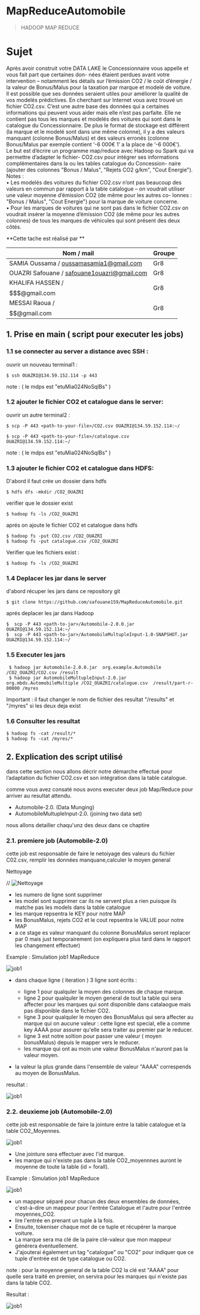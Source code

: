 # MapReduceAutomobile
>HADOOP MAP REDUCE


# Sujet 
Après avoir construit votre DATA LAKE le Concessionnaire vous appelle et vous fait part que certaines don- nées étaient perdues avant votre intervention – notamment les détails sur l’émission CO2 / le coût d’énergie / la valeur de Bonus/Malus pour la taxation par marque et modelé de voiture. <br />
Il est possible que ses données seraient utiles pour améliorer la qualité de vos modelés prédictives. En cherchant sur Internet vous avez trouvé un fichier CO2.csv. C’est une autre base des données qui a certaines informations qui peuvent vous aider mais elle n’est pas parfaite. Elle ne contient pas tous les marques et modelés des voitures qui sont dans le catalogue du Concessionnaire. De plus le format de stockage est différent (la marque et le modelé sont dans une même colonne), il y a des valeurs manquant (colonne Bonus/Malus) et des valeurs erronés (colonne Bonus/Malus par exemple contient ‘-6 000€ 1’ a la place de ‘-6 000€’). <br />
Le but est d’écrire un programme map/reduce avec Hadoop ou Spark qui va permettre d’adapter le fichier- CO2.csv pour intégrer ses informations complémentaires dans la ou les tables catalogue du Concession- naire (ajouter des colonnes "Bonus / Malus", "Rejets CO2 g/km", "Cout Energie").
Notes :<br />
• Les modelés des voitures du fichier CO2.csv n’ont pas beaucoup des valeurs en commun par rapport à la table catalogue – on voudrait utiliser une valeur moyenne d’émission CO2 (de même pour les autres co- lonnes : "Bonus / Malus", "Cout Energie") pour la marque de voiture concerne.<br />
• Pour les marques de voitures qui ne sont pas dans le fichier CO2.csv on voudrait insérer la moyenne d’émission CO2 (de même pour les autres colonnes) de tous les marques de véhicules qui sont présent des deux côtés.<br />


**Cette tache est réalisé par  **<br />

| **Nom / mail**                               |  **Groupe**        |
|----------------------------------------------|----------------------------|
| SAMIA Oussama / oussamasamia1@gmail.com      | Gr8                        |
| OUAZRI Safouane / safouane1ouazri@gmail.com  | Gr8                        |
| KHALIFA HASSEN / $$$$$$$@gmail.com           | Gr8                        |
| MESSAI Raoua / $$$$$$$$$$$$$$$$$$@gmail.com  | Gr8                        |



## 1. Prise en main ( script pour executer les jobs)

### 1.1 se connecter au server a distance avec SSH :

ouvrir un nouveau terminal1 :<br />

```shell
$ ssh OUAZRI@134.59.152.114 -p 443
```
note : ( le mdps est "etuMia024NoSqlBs" ) 


### 1.2 ajouter le fichier CO2  et catalogue dans le server:

ouvrir un autre terminal2 :
    
```shell
$ scp -P 443 <path-to-your-file>/CO2.csv OUAZRI@134.59.152.114:~/

$ scp -P 443 <path-to-your-file>/catalogue.csv OUAZRI@134.59.152.114:~/
```
note : ( le mdps est "etuMia024NoSqlBs" ) 


### 1.3 ajouter le fichier CO2  et catalogue dans HDFS:


D'abord il faut crée un dossier dans hdfs 

```shell
$ hdfs dfs -mkdir /CO2_OUAZRI
```
verifier que le dossier exist 

```shell
$ hadoop fs -ls /CO2_OUAZRI
```

aprés on ajoute le fichier CO2 et catalogue dans hdfs  

```shell
$ hadoop fs -put CO2.csv /CO2_OUAZRI
$ hadoop fs -put catalogue.csv /CO2_OUAZRI
```

Verifier que les fichiers exist : 

```shell
$ hadoop fs -ls /CO2_OUAZRI
```
### 1.4 Deplacer les jar dans le server 

d'abord récuper les jars dans ce repository git 


```shell
$ git clone https://github.com/safouane159/MapReduceAutomobile.git
```

aprés deplacer les jar dans Hadoop 

```shell
$  scp -P 443 <path-to-jar>/Automobile-2.0.0.jar  OUAZRI@134.59.152.114:~/
$  scp -P 443 <path-to-jar>/AutomobileMultupleInput-1.0-SNAPSHOT.jar OUAZRI@134.59.152.114:~/
```

### 1.5 Executer les jars


```shell
 $ hadoop jar Automobile-2.0.0.jar  org.example.Automobile /CO2_OUAZRI/CO2.csv /result
 $ hadoop jar AutomobileMultupleInput-2.0.jar  org.mbds.AutomobileMultiple /CO2_OUAZRI/catalogue.csv  /result/part-r-00000 /myres
```

Important : il faut changer le nom de fichier des resultat "/results" et "/myres" si les deux deja exist 

### 1.6 Consulter les resultat

```shell
$ hadoop fs -cat /result/*
$ hadoop fs -cat /myres/*
```



## 2. Explication des script utilisé

dans cette section nous allons décrir notre démarche effectué pour l’adaptation du fichier CO2.csv et son intégration dans la table catalogue.


comme vous avez consaté nous avons executer deux job Map/Reduce pour arriver au resultat attendu.

  - Automobile-2.0. (Data Munging)
  - AutomobileMultupleInput-2.0. (joining two data set)

nous allons detailler chaqu'unz des deux dans ce chaptire


### 2.1. premiere job (Automobile-2.0)

cette job est responsable de faire le netoiyage des valeurs du fichier C02.csv, remplir les données manquane,calculer le moyen general 


Nettoyage

// ![Nettoyage](/images/A22.jpeg)

- les numero de ligne sont supprimer 
- les model sont supprimer car ils ne servent plus a rien puisque ils matche pas les models dans la table catalogue 
- les marque repsentra le KEY pour notre MAP 
- les BonusMalus, rejets CO2 et le cout repsentra le VALUE pour notre MAP
- a ce stage es valeur manquant du colonne BonusMalus seront replacer par 0 mais just temporairement (on expliquera plus tard dans le rapport les changement effectuer)



Example : Simulation job1 MapReduce <br />

 ![job1](/images/A23.jpeg)

- dans chaque ligne ( iteration ) 3 ligne sont écrits : <br />
    -  ligne 1 pour qualquler la moyen des colonnes de chaque marque. <br />
    -  ligne 2 pour qualquler le moyen general de tout la table qui sera affecter pour les marques qui sont disponible dans catalaogue mais pas disponible dans le fichier CO2. <br />
    -  ligne 3 pour qualquler le moyen des BonusMalus qui sera affecter au marque qui on aucune valeur : cette ligne est special, elle a comme key AAAA pour assurer qu'elle sera traiter au premier par le reducer. <br />
    - ligne 3 est notre soltion pour passer une valeur ( moyen bonusMalus) depuis le mapper vers le reducer. <br />
    - les marque qui ont au moin une valeur BonusMalus n'auront pas la valeur moyen. <br />

- la valeur la plus grande dans l'ensemble de valeur "AAAA" correspends au moyen de BonusMalus. <br />
      
resultat : <br />

 ![job1](/images/z22.png)

      
### 2.2. deuxieme job (Automobile-2.0)

cette job est responsable de faire la jointure entre la table catalogue et la table CO2_Moyennes.<br />

 ![job1](/images/b22.jpeg)


- Une jointure sera effectuer avec l'id marque.
- les marque qui n'existe pas dans  la table CO2_moyennnes auront le moyenne de toute la table (id = forall).<br />



Example : Simulation job1 MapReduce <br />

 ![job1](/images/b23.jpeg)

- un mappeur séparé pour chacun des deux ensembles de données, c'est-à-dire un mappeur pour l'entrée Catalogue et l'autre pour l'entrée moyennes_CO2. <br />
- lire l'entrée en prenant un tuple à la fois. <br />
- Ensuite, tokeniser chaque mot de ce tuple et récupérer la marque voiture. <br />
- La marque sera ma clé de la paire clé-valeur que mon mappeur générera éventuellement. <br />
- J'ajouterai également un tag "catalogue" ou "CO2" pour indiquer que ce tuple d'entrée est de type catalogue ou CO2. <br />

note : pour la moyenne general de la table CO2 la clé est "AAAA" pour quelle sera traité en premier, on servira pour les marques qui n'existe pas dans la table CO2. <br />


Resultat : <br />

 ![job1](/images/z23.jpeg)

